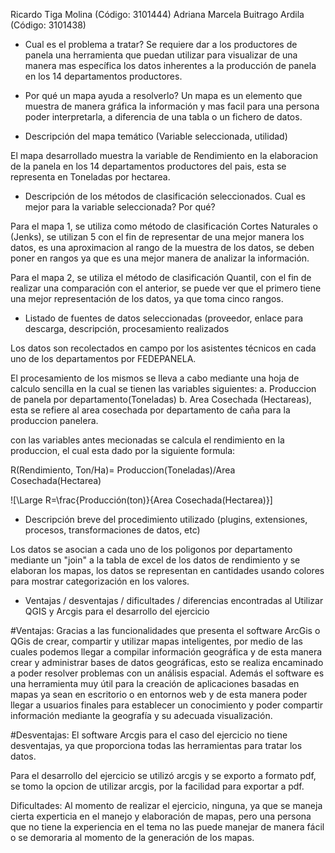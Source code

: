 <div id="TALLER 1"></div>

Ricardo Tiga Molina (Código: 3101444)
Adriana Marcela Buitrago Ardila (Código: 3101438)


- Cual es el problema a tratar?
Se requiere dar a los productores de panela una herramienta que puedan utilizar para visualizar de una manera mas específica los datos inherentes a la producción de panela en los 14 departamentos productores.

- Por qué un mapa ayuda a resolverlo?
Un mapa es un elemento que muestra de manera gráfica la información y mas facil para una persona poder interpretarla, a diferencia de una tabla o un fichero de datos.

- Descripción del mapa temático (Variable seleccionada, utilidad)

El mapa desarrollado muestra la variable de Rendimiento en la elaboracion de la panela en los 14 departamentos productores del pais, esta se representa en Toneladas por hectarea.

- Descripción de los métodos de clasificación seleccionados. Cual es mejor para la variable seleccionada? Por qué?

Para el mapa 1, se utiliza como método de clasificación Cortes Naturales o (Jenks), se utilizan 5 con el fin de representar de una mejor manera los datos, es una aproximacion al rango de la muestra de los datos, se deben poner en rangos ya que es una mejor manera de analizar la información.

Para el mapa 2, se utiliza el método de clasificación Quantil, con el fin de realizar una comparación con el anterior, se puede  ver que el primero tiene una mejor representación de los datos, ya que toma cinco rangos.

- Listado de fuentes de datos seleccionadas (proveedor, enlace para descarga, descripción, procesamiento realizados

Los datos son recolectados en campo por los asistentes técnicos en cada uno de los departamentos por FEDEPANELA.

El procesamiento de los mismos se lleva a cabo mediante una hoja de calculo sencilla en la cual se tienen las variables siguientes:
a. Produccion de  panela por departamento(Toneladas)
b. Area Cosechada (Hectareas), esta se refiere al area cosechada por departamento de caña para la produccion panelera.

con las variables antes mecionadas se calcula el rendimiento en la produccion, el cual esta dado por la siguiente formula: 

R(Rendimiento, Ton/Ha)= Produccion(Toneladas)/Area Cosechada(Hectarea)

![\Large R=\frac{Producción(ton)}{Area Cosechada(Hectarea)}]

- Descripción breve del procedimiento utilizado (plugins, extensiones, procesos, transformaciones de datos, etc)

Los datos se asocian a cada uno de los poligonos por departamento mediante un "join" a la tabla de excel de los datos de rendimiento y se elaboran los mapas, los datos se representan en cantidades usando colores para mostrar categorización en los valores.

- Ventajas / desventajas / dificultades / diferencias encontradas al Utilizar QGIS y Arcgis para el desarrollo del ejercicio 

#Ventajas: 
Gracias a las funcionalidades que presenta el software ArcGis o QGis de crear, compartir y utilizar mapas inteligentes, por medio de las cuales podemos llegar a compilar información geográfica y de esta manera crear y administrar bases de datos geográficas, esto se realiza encaminado a poder resolver problemas con un análisis espacial. Además el software es una herramienta muy útil para la  creación de aplicaciones basadas en mapas ya sean en escritorio o en entornos web y de esta manera poder llegar a usuarios finales para establecer un conocimiento y poder compartir  información mediante la geografía y su adecuada  visualización.


#Desventajas: El software Arcgis para el caso del ejercicio no tiene desventajas, ya que proporciona todas las herramientas para tratar los datos.


Para el desarrollo del ejercicio se utilizó arcgis y se exporto a formato pdf, se tomo la opcion de utilizar arcgis, por la facilidad para exportar a pdf.


Dificultades: Al momento de realizar el ejercicio, ninguna, ya que se maneja cierta experticia en el manejo y elaboración de mapas, pero una persona que no tiene la experiencia en el tema no las puede manejar de manera fácil o se demoraria al momento de la generación de los mapas.
